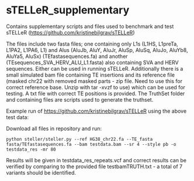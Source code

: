 # sTELLeR_supplementary
Contains supplementary scripts and files used to benchmark and test sTELLeR (https://github.com/kristinebilgrav/sTELLeR)

The files include two fasta files; one containing only L1s (L1HS, L1preTa, L1PA2, L1PA6, L1) and Alus (AluJb, AluY, AluJr, AluSp, AluSq, AluJo, AluYb8, AluYa5, AluSx) (TEfastasequences.fa) and another (TEsequences_SVA_HERV_ALU_L1.fasta) also containing SVA and HERV sequences. Either can be used in running sTELLeR.
Additionally there is a small simulated bam file containing TE insertions and its reference file (masked chr22 with removed masked parts - zip file. Need to use this for correct reference base. Unzip with tar -xvzf to use) which can be used for testing. A txt file with correct TE positions is provided.
The TruthSet folder and containing files are scripts used to generate the truthset. 

Example run of https://github.com/kristinebilgrav/sTELLeR using the above test data:

Download all files in repository and run: 

    python steller/steller.py --ref HG38_chr22.fa --TE_fasta fasta/TEfastasequences.fa --bam testdata.bam --sr 4 --style pb -o testdata_res -mr 80
    
Results will be given in testdata_res_repeats.vcf and correct results can be verified by comparing to the provided file testbamTRUTH.txt - a total of 7 variants should be identified.
